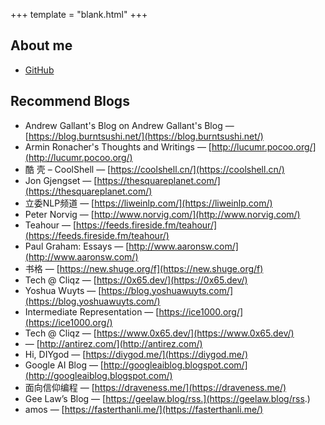 +++
template = "blank.html"
+++

## About me

* [GitHub](https://github.com/kemingy)

## Recommend Blogs

* Andrew Gallant's Blog on Andrew Gallant's Blog — [https://blog.burntsushi.net/](https://blog.burntsushi.net/)
* Armin Ronacher's Thoughts and Writings — [http://lucumr.pocoo.org/](http://lucumr.pocoo.org/)
* 酷 壳 – CoolShell — [https://coolshell.cn/](https://coolshell.cn/)
* Jon Gjengset — [https://thesquareplanet.com/](https://thesquareplanet.com/)
* 立委NLP频道 — [https://liweinlp.com/](https://liweinlp.com/)
* Peter Norvig — [http://www.norvig.com/](http://www.norvig.com/)
* Teahour — [https://feeds.fireside.fm/teahour/](https://feeds.fireside.fm/teahour/)
* Paul Graham: Essays — [http://www.aaronsw.com/](http://www.aaronsw.com/)
* 书格 — [https://new.shuge.org/f](https://new.shuge.org/f)
* Tech @ Cliqz — [https://0x65.dev/](https://0x65.dev/)
* Yoshua Wuyts — [https://blog.yoshuawuyts.com/](https://blog.yoshuawuyts.com/)
* Intermediate Representation — [https://ice1000.org/](https://ice1000.org/)
* Tech @ Cliqz — [https://www.0x65.dev/](https://www.0x65.dev/)
* <antirez> — [http://antirez.com/](http://antirez.com/)
* Hi, DIYgod — [https://diygod.me/](https://diygod.me/)
* Google AI Blog — [http://googleaiblog.blogspot.com/](http://googleaiblog.blogspot.com/)
* 面向信仰编程 — [https://draveness.me/](https://draveness.me/)
* Gee Law’s Blog — [https://geelaw.blog/rss.](https://geelaw.blog/rss.)
* amos — [https://fasterthanli.me/](https://fasterthanli.me/)
